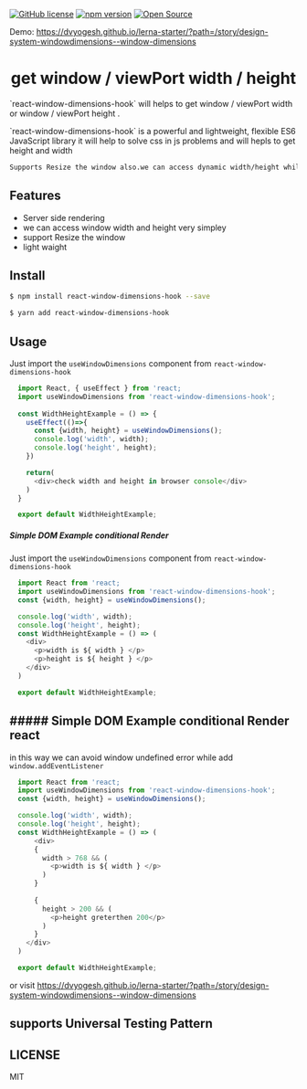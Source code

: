 
[![GitHub license](https://img.shields.io/github/license/x3388638/react-grid-carousel)](https://github.com/x3388638/react-grid-carousel/blob/master/LICENSE) [![npm version](https://badge.fury.io/js/react-grid-carousel.svg)](https://badge.fury.io/js/react-grid-carousel) [![Open Source](https://badges.frapsoft.com/os/v1/open-source.svg?v=103)](https://opensource.org/)


Demo: https://dvyogesh.github.io/lerna-starter/?path=/story/design-system-windowdimensions--window-dimensions

<h1 align="center">get window / viewPort width / height </h1>
  `react-window-dimensions-hook` will helps to get <span style={{color:'red'}}>window / viewPort width </span> or <span style={{color:'red'}}> window / viewPort  height </span>. 
<p> </p>
`react-window-dimensions-hook` is a powerful and lightweight, flexible ES6 JavaScript library 
it will help to solve css in js problems and will hepls to get height and width


```bash
Supports Resize the window also.we can access dynamic width/height while browser rezize
```

## Features

- Server side rendering
- we can access window width and height very simpley
- support Resize the window
- light waight


## Install

```bash
$ npm install react-window-dimensions-hook --save

$ yarn add react-window-dimensions-hook
```

## Usage

Just import the `useWindowDimensions` component from `react-window-dimensions-hook`  

```javascript
  import React, { useEffect } from 'react;
  import useWindowDimensions from 'react-window-dimensions-hook';
  
  const WidthHeightExample = () => {
    useEffect(()=>{
      const {width, height} = useWindowDimensions();
      console.log('width', width);
      console.log('height', height);
    })

    return(
      <div>check width and height in browser console</div>
    )
  }

  export default WidthHeightExample;

```


##### Simple DOM Example conditional Render

Just import the `useWindowDimensions` component from `react-window-dimensions-hook`  

```javascript
  import React from 'react;
  import useWindowDimensions from 'react-window-dimensions-hook';
  const {width, height} = useWindowDimensions();

  console.log('width', width);
  console.log('height', height);
  const WidthHeightExample = () => (
    <div>
      <p>width is ${ width } </p>
      <p>height is ${ height } </p>
    </div>
  )

  export default WidthHeightExample;
```


## ##### Simple DOM Example conditional Render react

in this way we can avoid window undefined error while add `window.addEventListener`
```javascript
  import React from 'react;
  import useWindowDimensions from 'react-window-dimensions-hook';
  const {width, height} = useWindowDimensions();

  console.log('width', width);
  console.log('height', height);
  const WidthHeightExample = () => (
      <div>
      {
        width > 768 && (
          <p>width is ${ width } </p>
        )
      }
      
      {
        height > 200 && (
          <p>height greterthen 200</p>
        )
      }
    </div>
  )

  export default WidthHeightExample;
```

or visit https://dvyogesh.github.io/lerna-starter/?path=/story/design-system-windowdimensions--window-dimensions


## supports Universal Testing Pattern 


## LICENSE

MIT
